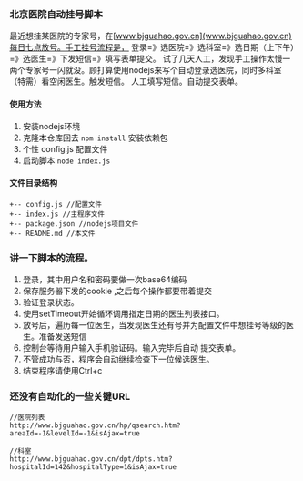 ### 北京医院自动挂号脚本

最近想挂某医院的专家号，在[www.bjguahao.gov.cn](www.bjguahao.gov.cn)每日七点放号。手工挂号流程是，
登录=》选医院=》选科室=》选日期（上下午）=》选医生=》下发短信=》填写表单提交。
试了几天人工，发现手工操作太慢一两个专家号一闪就没。顾打算使用nodejs来写个自动登录选医院，同时多科室（特需）看空闲医生。触发短信。
人工填写短信。自动提交表单。

#### 使用方法

1. 安装nodejs环境
2. 克隆本仓库回去 ``` npm install ``` 安装依赖包
3. 个性 config.js 配置文件 
4. 启动脚本  ``` node index.js ```

#### 文件目录结构

```
+-- config.js //配置文件 
+-- index.js //主程序文件
+-- package.json //nodejs项目文件 
+-- README.md //本文件
```

### 讲一下脚本的流程。

1. 登录，其中用户名和密码要做一次base64编码
2. 保存服务器下发的cookie ,之后每个操作都要带着提交
3. 验证登录状态。
4. 使用setTimeout开始循环调用指定日期的医生列表接口。
5. 放号后，遍历每一位医生，当发现医生还有号并为配置文件中想挂号等级的医生。准备发送短信
6. 控制台等待用户输入手机验证码。输入完毕后自动 提交表单。
7. 不管成功与否，程序会自动继续检查下一位候选医生。
8. 结束程序请使用Ctrl+c


### 还没有自动化的一些关键URL

```
//医院列表
http://www.bjguahao.gov.cn/hp/qsearch.htm?areaId=-1&levelId=-1&isAjax=true

//科室
http://www.bjguahao.gov.cn/dpt/dpts.htm?hospitalId=142&hospitalType=1&isAjax=true
```
